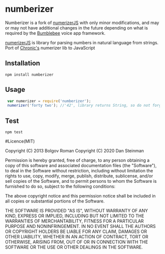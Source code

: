 numberizer
==========

Numberizer is a fork of [numerizerJS](https://github.com/bolgovr/numerizerJS) with only minor
modifications, and may or may not have additional changes in the future depending on what is required
by the [Bumblebee](https://github.com/jaxcore/bumblebee) voice app framework.

[numerizerJS](https://github.com/bolgovr/numerizerJS) is library for parsing numbers in natural language from strings.
Port of [Chronic's](https://github.com/mojombo/chronic) numerizer lib to JavaScript

## Installation

```
npm install numberizer
```

## Usage

```javascript
 var numerizer = require('numberizer');
 numerizer('forty two'); //'42', library returns String, so do not forget to parseInt or parseFloat it
```

## Test

```
npm test
```

#Licence(MIT)

Copyright (C) 2013 Bolgov Roman
Copyright (C) 2020 Dan Steinman

Permission is hereby granted, free of charge, to any person obtaining a copy of this software and associated documentation files (the "Software"), to deal in the Software without restriction, including without limitation the rights to use, copy, modify, merge, publish, distribute, sublicense, and/or sell copies of the Software, and to permit persons to whom the Software is furnished to do so, subject to the following conditions:

The above copyright notice and this permission notice shall be included in all copies or substantial portions of the Software.

THE SOFTWARE IS PROVIDED "AS IS", WITHOUT WARRANTY OF ANY KIND, EXPRESS OR IMPLIED, INCLUDING BUT NOT LIMITED TO THE WARRANTIES OF MERCHANTABILITY, FITNESS FOR A PARTICULAR PURPOSE AND NONINFRINGEMENT. IN NO EVENT SHALL THE AUTHORS OR COPYRIGHT HOLDERS BE LIABLE FOR ANY CLAIM, DAMAGES OR OTHER LIABILITY, WHETHER IN AN ACTION OF CONTRACT, TORT OR OTHERWISE, ARISING FROM, OUT OF OR IN CONNECTION WITH THE SOFTWARE OR THE USE OR OTHER DEALINGS IN THE SOFTWARE.
